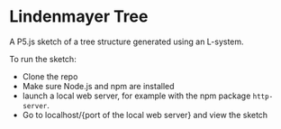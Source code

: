 # Lindenmayer Tree

A P5.js sketch of a tree structure generated using an L-system.

To run the sketch:
- Clone the repo
- Make sure Node.js and npm are installed
- launch a local web server, for example with the npm package `http-server`.
- Go to localhost/{port of the local web server} and view the sketch
